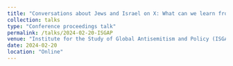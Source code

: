 ```yaml
---
title: "Conversations about Jews and Israel on X: What can we learn from them?"
collection: talks
type: "Conference proceedings talk"
permalink: /talks/2024-02-20-ISGAP
venue: "Institute for the Study of Global Antisemitism and Policy (ISGAP)"
date: 2024-02-20
location: "Online"
---
```

